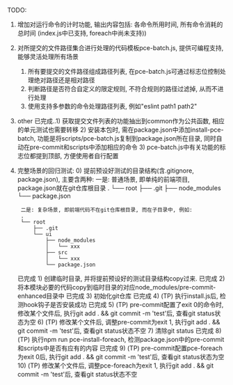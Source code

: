 TODO:

1. 增加对运行命令的计时功能, 输出内容包括: 各命令所用时间, 所有命令消耗的总时间 (index.js中已支持, foreach中尚未支持))
2. 对所提交的文件路径集合进行处理的代码模板pce-batch.js, 提供可编程支持, 能够灵活处理所有场景
    1) 所有要提交的文件路径组成路径列表, 在pce-batch.js可通过标志位控制处理绝对路径还是相对路径
    2) 判断路径是否符合自定义的限定规则, 不符合规则的路径过滤掉, 从而不进行处理
    3) 使用支持多参数的命令处理路径列表, 例如"eslint path1 path2"


3. other
    已完成..1) 获取提交文件列表的功能抽出到common作为公共函数, 相应的单元测试也需要转移
    2) 安装本包时, 需在package.json中添加install-pce-batch, 功能是将scripts/pce-batch.js复制到package.json所在目录, 同时自动在pre-commit和scripts中添加相应的命令
    3) pce-batch.js中有关功能的标志位都提到顶部, 方便使用者自行配置

4. 完整场景的回归测试:
    0) 提前预设好测试的目录结构(含.gitignore, package.json), 主要含两种:
        一是: 普通场景, 即单纯的前端项目, package.json就在git仓库根目录
        .
        └── root
            ├── .git
            ├── node_modules
            └── package.json

        二是: 复杂场景, 即前端代码不在git仓库根目录, 而在子目录中, 例如:
        .
        └── root
            ├── .git
            └── ui
                ├── node_modules
                │   └── xxx
                ├── src
                │   └── xxx
                └── package.json
    已完成 1) 创建临时目录, 并将提前预设好的测试目录结构copy过来.
    已完成 2) 将本模块必要的代码copy到临时目录的对应node_modules/pre-commit-enhanced目录中
    已完成 3) 初始化git仓库
    已完成 4) (TP) 执行install.js后, 检测hook钩子是否安装成功
    已完成 5) (TP) pre-commit配置了exit 0的命令时, 修改某个文件后, 执行git add . && git commit -m 'test'后, 查看git status状态为空
    6) (TP) 修改某个文件后, 调整pre-commit为exit 1, 执行git add . && git commit -m 'test'后, 查看git status状态不空
    7) 清除git status
    已完成 8) (TP) 执行npm run pce-install-foreach, 检测package.json中的pre-commit和scripts中是否有应有的内容
    已完成 9) (TP) pre-commit配置pce-foreach为exit 0后, 执行git add . && git commit -m 'test'后, 查看git status状态为空
    10) (TP) 修改某个文件后, 调整pce-foreach为exit 1, 执行git add . && git commit -m 'test'后, 查看git status状态不空

